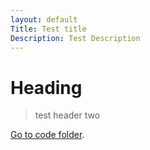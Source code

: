 ```yaml
---
layout: default
Title: Test title
Description: Test Description
---
```


# Heading
> test header two

[Go to code folder](/code/index.md).

